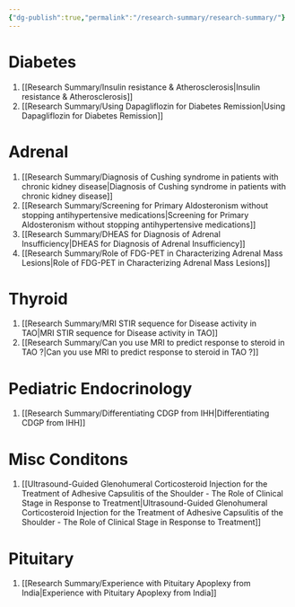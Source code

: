 ```yaml
---
{"dg-publish":true,"permalink":"/research-summary/research-summary/"}
---
```



# Diabetes

1. [[Research Summary/Insulin resistance & Atherosclerosis\|Insulin resistance & Atherosclerosis]]
2. [[Research Summary/Using Dapagliflozin for Diabetes Remission\|Using Dapagliflozin for Diabetes Remission]]

# Adrenal


1. [[Research Summary/Diagnosis of Cushing syndrome in patients with chronic kidney disease\|Diagnosis of Cushing syndrome in patients with chronic kidney disease]]
2. [[Research Summary/Screening for Primary Aldosteronism without stopping antihypertensive medications\|Screening for Primary Aldosteronism without stopping antihypertensive medications]]
3. [[Research Summary/DHEAS for Diagnosis of Adrenal Insufficiency\|DHEAS for Diagnosis of Adrenal Insufficiency]]
4. [[Research Summary/Role of FDG-PET in Characterizing Adrenal Mass Lesions\|Role of FDG-PET in Characterizing Adrenal Mass Lesions]]

# Thyroid 

1. [[Research Summary/MRI STIR sequence for Disease activity in TAO\|MRI STIR sequence for Disease activity in TAO]]
2. [[Research Summary/Can you use MRI to predict response to steroid in TAO ?\|Can you use MRI to predict response to steroid in TAO ?]]

# Pediatric Endocrinology

1. [[Research Summary/Differentiating CDGP from IHH\|Differentiating CDGP from IHH]]

# Misc Conditons
1. [[Ultrasound-Guided Glenohumeral Corticosteroid Injection for the Treatment of Adhesive Capsulitis of the Shoulder - The Role of Clinical Stage in Response to Treatment\|Ultrasound-Guided Glenohumeral Corticosteroid Injection for the Treatment of Adhesive Capsulitis of the Shoulder - The Role of Clinical Stage in Response to Treatment]]

# Pituitary

1. [[Research Summary/Experience with Pituitary Apoplexy from India\|Experience with Pituitary Apoplexy from India]]